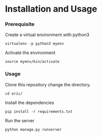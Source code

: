 # Installation and Usage

### Prerequisite
Create a virtual environment with python3
```
virtualenv -p python3 myenv
```
Activate the environment
```
source myenv/bin/activate
```

### Usage
Clone this repository change the directory. 
```
cd eric/
```
Install the dependencies
```
pip install -r requirements.txt
```
Run the server
```
python manage.py runserver
```

